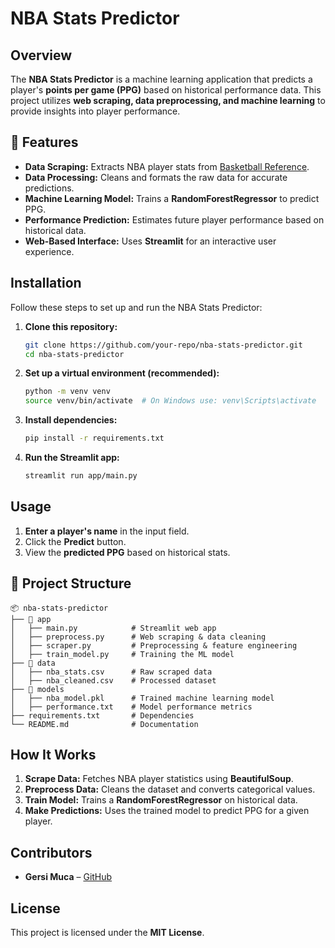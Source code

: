 # NBA Stats Predictor

## Overview
The **NBA Stats Predictor** is a machine learning application that predicts a player's **points per game (PPG)** based on historical performance data. This project utilizes **web scraping, data preprocessing, and machine learning** to provide insights into player performance.

## 🚀 Features
- **Data Scraping:** Extracts NBA player stats from [Basketball Reference](https://www.basketball-reference.com/).
- **Data Processing:** Cleans and formats the raw data for accurate predictions.
- **Machine Learning Model:** Trains a **RandomForestRegressor** to predict PPG.
- **Performance Prediction:** Estimates future player performance based on historical data.
- **Web-Based Interface:** Uses **Streamlit** for an interactive user experience.

## Installation
Follow these steps to set up and run the NBA Stats Predictor:

1. **Clone this repository:**
   ```sh
   git clone https://github.com/your-repo/nba-stats-predictor.git
   cd nba-stats-predictor
   ```
2. **Set up a virtual environment (recommended):**
   ```sh
   python -m venv venv
   source venv/bin/activate  # On Windows use: venv\Scripts\activate
   ```
3. **Install dependencies:**
   ```sh
   pip install -r requirements.txt
   ```
4. **Run the Streamlit app:**
   ```sh
   streamlit run app/main.py
   ```

## Usage
1. **Enter a player's name** in the input field.
2. Click the **Predict** button.
3. View the **predicted PPG** based on historical stats.

## 📂 Project Structure
```
📦 nba-stats-predictor
├── 📂 app
│   ├── main.py            # Streamlit web app
│   ├── preprocess.py      # Web scraping & data cleaning
│   ├── scraper.py         # Preprocessing & feature engineering
│   ├── train_model.py     # Training the ML model
├── 📂 data
│   ├── nba_stats.csv      # Raw scraped data
│   ├── nba_cleaned.csv    # Processed dataset
├── 📂 models
│   ├── nba_model.pkl      # Trained machine learning model
│   ├── performance.txt    # Model performance metrics
├── requirements.txt       # Dependencies
└── README.md              # Documentation
```

## How It Works
1. **Scrape Data:** Fetches NBA player statistics using **BeautifulSoup**.
2. **Preprocess Data:** Cleans the dataset and converts categorical values.
3. **Train Model:** Trains a **RandomForestRegressor** on historical data.
4. **Make Predictions:** Uses the trained model to predict PPG for a given player.

## Contributors
- **Gersi Muca** – [GitHub](https://github.com/gersimuca)

## License
This project is licensed under the **MIT License**.

